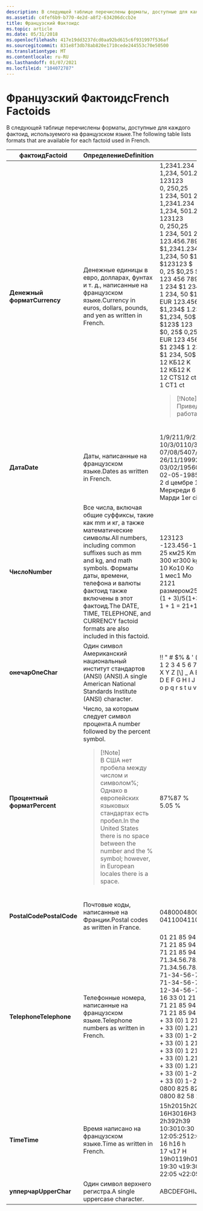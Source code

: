 ```yaml
---
description: В следующей таблице перечислены форматы, доступные для каждого фактоид, используемого на французском языке.
ms.assetid: c4fef6b9-b770-4e2d-a8f2-634206dccb2e
title: Французский Фактоидс
ms.topic: article
ms.date: 05/31/2018
ms.openlocfilehash: 417e19dd3237dcd0aa92bd615c6f931997f536af
ms.sourcegitcommit: 831e8f3db78ab820e1710cede244553c70e50500
ms.translationtype: MT
ms.contentlocale: ru-RU
ms.lasthandoff: 01/07/2021
ms.locfileid: "104072787"
---
```

# <a name="french-factoids"></a><span data-ttu-id="957ed-103">Французский Фактоидс</span><span class="sxs-lookup"><span data-stu-id="957ed-103">French Factoids</span></span>

<span data-ttu-id="957ed-104">В следующей таблице перечислены форматы, доступные для каждого фактоид, используемого на французском языке.</span><span class="sxs-lookup"><span data-stu-id="957ed-104">The following table lists formats that are available for each factoid used in French.</span></span>



<table>
<colgroup>
<col style="width: 33%" />
<col style="width: 33%" />
<col style="width: 33%" />
</colgroup>
<thead>
<tr class="header">
<th><span data-ttu-id="957ed-105">фактоид</span><span class="sxs-lookup"><span data-stu-id="957ed-105">Factoid</span></span></th>
<th><span data-ttu-id="957ed-106">Определение</span><span class="sxs-lookup"><span data-stu-id="957ed-106">Definition</span></span></th>
<th><span data-ttu-id="957ed-107">Примеры</span><span class="sxs-lookup"><span data-stu-id="957ed-107">Examples</span></span></th>
</tr>
</thead>
<tbody>
<tr class="odd">
<td><span data-ttu-id="957ed-108"><strong>Денежный формат</strong></span><span class="sxs-lookup"><span data-stu-id="957ed-108"><strong>Currency</strong></span></span></td>
<td><span data-ttu-id="957ed-109">Денежные единицы в евро, долларах, фунтах и т. д., написанные на французском языке.</span><span class="sxs-lookup"><span data-stu-id="957ed-109">Currency in euros, dollars, pounds, and yen as written in French.</span></span><br/></td>
<td><span data-ttu-id="957ed-110">1,234</span><span class="sxs-lookup"><span data-stu-id="957ed-110">1.234</span></span>  <br/> <span data-ttu-id="957ed-111">1,234, 50</span><span class="sxs-lookup"><span data-stu-id="957ed-111">1.234,50</span></span>  <br/> <span data-ttu-id="957ed-112">123</span><span class="sxs-lookup"><span data-stu-id="957ed-112">123</span></span>  <br/> <span data-ttu-id="957ed-113">0, 25</span><span class="sxs-lookup"><span data-stu-id="957ed-113">0,25</span></span>  <br/> <span data-ttu-id="957ed-114">1 234, 50</span><span class="sxs-lookup"><span data-stu-id="957ed-114">1 234,50</span></span>  <br/>   <span data-ttu-id="957ed-115">1,234</span><span class="sxs-lookup"><span data-stu-id="957ed-115">1.234</span></span><br/>   <span data-ttu-id="957ed-116">1,234, 50</span><span class="sxs-lookup"><span data-stu-id="957ed-116">1.234,50</span></span><br/>   <span data-ttu-id="957ed-117">123</span><span class="sxs-lookup"><span data-stu-id="957ed-117">123</span></span><br/>   <span data-ttu-id="957ed-118">0, 25</span><span class="sxs-lookup"><span data-stu-id="957ed-118">0,25</span></span><br/>   <span data-ttu-id="957ed-119">1 234, 50</span><span class="sxs-lookup"><span data-stu-id="957ed-119">1 234,50</span></span><br/> <span data-ttu-id="957ed-120">123.456.789, 00 ЕВРО</span><span class="sxs-lookup"><span data-stu-id="957ed-120">123.456.789,00 EUR</span></span><br/> <span data-ttu-id="957ed-121">$1,234</span><span class="sxs-lookup"><span data-stu-id="957ed-121">1.234 $</span></span><br/> <span data-ttu-id="957ed-122">1,234, 50 $</span><span class="sxs-lookup"><span data-stu-id="957ed-122">1.234,50 $</span></span><br/> <span data-ttu-id="957ed-123">$123</span><span class="sxs-lookup"><span data-stu-id="957ed-123">123 $</span></span><br/> <span data-ttu-id="957ed-124">0, 25 $</span><span class="sxs-lookup"><span data-stu-id="957ed-124">0,25 $</span></span><br/> <span data-ttu-id="957ed-125">123 456 789, 00 ЕВРО</span><span class="sxs-lookup"><span data-stu-id="957ed-125">123 456 789,00 EUR</span></span><br/> <span data-ttu-id="957ed-126">1 234 $</span><span class="sxs-lookup"><span data-stu-id="957ed-126">1 234 $</span></span><br/> <span data-ttu-id="957ed-127">1 234, 50 $</span><span class="sxs-lookup"><span data-stu-id="957ed-127">1 234,50 $</span></span><br/> <span data-ttu-id="957ed-128">EUR 123.456.789, 00</span><span class="sxs-lookup"><span data-stu-id="957ed-128">EUR 123.456.789,00</span></span><br/> <span data-ttu-id="957ed-129">$1,234</span><span class="sxs-lookup"><span data-stu-id="957ed-129">$ 1.234</span></span><br/> <span data-ttu-id="957ed-130">$1,234, 50</span><span class="sxs-lookup"><span data-stu-id="957ed-130">$ 1.234,50</span></span><br/> <span data-ttu-id="957ed-131">$123</span><span class="sxs-lookup"><span data-stu-id="957ed-131">$ 123</span></span><br/> <span data-ttu-id="957ed-132">$0, 25</span><span class="sxs-lookup"><span data-stu-id="957ed-132">$ 0,25</span></span><br/> <span data-ttu-id="957ed-133">EUR 123 456 789, 00</span><span class="sxs-lookup"><span data-stu-id="957ed-133">EUR 123 456 789,00</span></span><br/> <span data-ttu-id="957ed-134">$1 234</span><span class="sxs-lookup"><span data-stu-id="957ed-134">$ 1 234</span></span><br/> <span data-ttu-id="957ed-135">$1 234, 50</span><span class="sxs-lookup"><span data-stu-id="957ed-135">$ 1 234,50</span></span><br/> <span data-ttu-id="957ed-136">12 КБ</span><span class="sxs-lookup"><span data-stu-id="957ed-136">12 K</span></span> <br/>   <span data-ttu-id="957ed-137">12 КБ</span><span class="sxs-lookup"><span data-stu-id="957ed-137">12 K</span></span><br/> <span data-ttu-id="957ed-138">12 CTS</span><span class="sxs-lookup"><span data-stu-id="957ed-138">12 cts</span></span><br/> <span data-ttu-id="957ed-139">1 CT</span><span class="sxs-lookup"><span data-stu-id="957ed-139">1 ct</span></span><br/>
<blockquote>
[!Note]<br />
<span data-ttu-id="957ed-140">Приведенные выше примеры, использующие $, также будут работать с и.</span><span class="sxs-lookup"><span data-stu-id="957ed-140">The examples above that use $ will also work with   and  .</span></span>
</blockquote>
<br/></td>
</tr>
<tr class="even">
<td><span data-ttu-id="957ed-141"><strong>Дата</strong></span><span class="sxs-lookup"><span data-stu-id="957ed-141"><strong>Date</strong></span></span></td>
<td><span data-ttu-id="957ed-142">Даты, написанные на французском языке.</span><span class="sxs-lookup"><span data-stu-id="957ed-142">Dates as written in French.</span></span><br/></td>
<td><span data-ttu-id="957ed-143">1/9/21</span><span class="sxs-lookup"><span data-stu-id="957ed-143">1/9/21</span></span><br/> <span data-ttu-id="957ed-144">10/3/01</span><span class="sxs-lookup"><span data-stu-id="957ed-144">10/3/01</span></span><br/> <span data-ttu-id="957ed-145">07/08/54</span><span class="sxs-lookup"><span data-stu-id="957ed-145">07/08/54</span></span><br/> <span data-ttu-id="957ed-146">26/11/1999</span><span class="sxs-lookup"><span data-stu-id="957ed-146">26/11/1999</span></span><br/> <span data-ttu-id="957ed-147">03/02/1956</span><span class="sxs-lookup"><span data-stu-id="957ed-147">03/02/1956</span></span><br/> <span data-ttu-id="957ed-148">02-05-1985</span><span class="sxs-lookup"><span data-stu-id="957ed-148">02-05-1985</span></span><br/> <span data-ttu-id="957ed-149">2 d цембре 1967</span><span class="sxs-lookup"><span data-stu-id="957ed-149">2 d cembre 1967</span></span><br/> <span data-ttu-id="957ed-150">Меркреди 6 жуин 2000</span><span class="sxs-lookup"><span data-stu-id="957ed-150">mercredi 6 juin 2000</span></span><br/> <span data-ttu-id="957ed-151">Марди 1er сiчень 2002</span><span class="sxs-lookup"><span data-stu-id="957ed-151">mardi 1er janvier 2002</span></span><br/></td>
</tr>
<tr class="odd">
<td><span data-ttu-id="957ed-152"><strong>Число</strong></span><span class="sxs-lookup"><span data-stu-id="957ed-152"><strong>Number</strong></span></span></td>
<td><span data-ttu-id="957ed-153">Все числа, включая общие суффиксы, такие как mm и кг, а также математические символы.</span><span class="sxs-lookup"><span data-stu-id="957ed-153">All numbers, including common suffixes such as mm and kg, and math symbols.</span></span> <span data-ttu-id="957ed-154">Форматы даты, времени, телефона и валюты фактоид также включены в этот фактоид.</span><span class="sxs-lookup"><span data-stu-id="957ed-154">The DATE, TIME, TELEPHONE, and CURRENCY factoid formats are also included in this factoid.</span></span><br/></td>
<td><span data-ttu-id="957ed-155">123</span><span class="sxs-lookup"><span data-stu-id="957ed-155">123</span></span><br/> <span data-ttu-id="957ed-156">-123.456</span><span class="sxs-lookup"><span data-stu-id="957ed-156">-123.456</span></span><br/> <span data-ttu-id="957ed-157">25 км</span><span class="sxs-lookup"><span data-stu-id="957ed-157">25 Km</span></span><br/> <span data-ttu-id="957ed-158">300 кг</span><span class="sxs-lookup"><span data-stu-id="957ed-158">300 kg</span></span><br/> <span data-ttu-id="957ed-159">10 Ko</span><span class="sxs-lookup"><span data-stu-id="957ed-159">10 Ko</span></span><br/> <span data-ttu-id="957ed-160">1 мес</span><span class="sxs-lookup"><span data-stu-id="957ed-160">1 Mo</span></span><br/> <span data-ttu-id="957ed-161">21</span><span class="sxs-lookup"><span data-stu-id="957ed-161">21</span></span><br/> <span data-ttu-id="957ed-162">размером</span><span class="sxs-lookup"><span data-stu-id="957ed-162">25 %</span></span><br/> <span data-ttu-id="957ed-163">(1 + 3)/5</span><span class="sxs-lookup"><span data-stu-id="957ed-163">(1+3)/5</span></span><br/> <span data-ttu-id="957ed-164">1 + 1 = 2</span><span class="sxs-lookup"><span data-stu-id="957ed-164">1+1=2</span></span><br/></td>
</tr>
<tr class="even">
<td><span data-ttu-id="957ed-165"><strong>онечар</strong></span><span class="sxs-lookup"><span data-stu-id="957ed-165"><strong>OneChar</strong></span></span></td>
<td><span data-ttu-id="957ed-166">Один символ Американский национальный институт стандартов (ANSI) (ANSI).</span><span class="sxs-lookup"><span data-stu-id="957ed-166">A single American National Standards Institute (ANSI) character.</span></span><br/></td>
<td><span data-ttu-id="957ed-167">!</span><span class="sxs-lookup"><span data-stu-id="957ed-167">!</span></span> <span data-ttu-id="957ed-168">&quot; # $% & ' () \* +,-.</span><span class="sxs-lookup"><span data-stu-id="957ed-168">&quot; # $ % & ' ( ) \* + , - .</span></span> <span data-ttu-id="957ed-169">/0 1 2 3 4 5 6 7 8 9:; < = >?</span><span class="sxs-lookup"><span data-stu-id="957ed-169">/ 0 1 2 3 4 5 6 7 8 9 : ; < = > ?</span></span> <span data-ttu-id="957ed-170">@ A B C D E F G р. J K L M N O P Q R S T U V W X Y Z [\] _ A B C D E F G р. J K L M N O P Q R S T U V W X Y Z {} ~</span><span class="sxs-lookup"><span data-stu-id="957ed-170">@ A B C D E F G H I J K L M N O P Q R S T U V W X Y Z [ \ ] _ a b c d e f g h i j k l m n o p q r s t u v w x y z { } ~</span></span>                                    <br/></td>
</tr>
<tr class="odd">
<td><span data-ttu-id="957ed-171"><strong>Процентный формат</strong></span><span class="sxs-lookup"><span data-stu-id="957ed-171"><strong>Percent</strong></span></span></td>
<td><span data-ttu-id="957ed-172">Число, за которым следует символ процента.</span><span class="sxs-lookup"><span data-stu-id="957ed-172">A number followed by the percent symbol.</span></span><br/>
<blockquote>
[!Note]<br />
<span data-ttu-id="957ed-173">В США нет пробела между числом и символом%; Однако в европейских языковых стандартах есть пробел.</span><span class="sxs-lookup"><span data-stu-id="957ed-173">In the United States there is no space between the number and the % symbol; however, in European locales there is a space.</span></span>
</blockquote>
<br/></td>
<td><span data-ttu-id="957ed-174">87%</span><span class="sxs-lookup"><span data-stu-id="957ed-174">87 %</span></span><br/> <span data-ttu-id="957ed-175">5.0</span><span class="sxs-lookup"><span data-stu-id="957ed-175">5 %</span></span><br/></td>
</tr>
<tr class="even">
<td><span data-ttu-id="957ed-176"><strong>PostalCode</strong></span><span class="sxs-lookup"><span data-stu-id="957ed-176"><strong>PostalCode</strong></span></span></td>
<td><span data-ttu-id="957ed-177">Почтовые коды, написанные на Франции.</span><span class="sxs-lookup"><span data-stu-id="957ed-177">Postal codes as written in France.</span></span><br/></td>
<td><span data-ttu-id="957ed-178">04800</span><span class="sxs-lookup"><span data-stu-id="957ed-178">04800</span></span><br/> <span data-ttu-id="957ed-179">04110</span><span class="sxs-lookup"><span data-stu-id="957ed-179">04110</span></span><br/></td>
</tr>
<tr class="odd">
<td><span data-ttu-id="957ed-180"><strong>Telephone</strong></span><span class="sxs-lookup"><span data-stu-id="957ed-180"><strong>Telephone</strong></span></span></td>
<td><span data-ttu-id="957ed-181">Телефонные номера, написанные на французском языке.</span><span class="sxs-lookup"><span data-stu-id="957ed-181">Telephone numbers as written in French.</span></span><br/></td>
<td><span data-ttu-id="957ed-182">01 21 85 94 66</span><span class="sxs-lookup"><span data-stu-id="957ed-182">01 21 85 94 66</span></span><br/> <span data-ttu-id="957ed-183">71 21 85 94 66/10</span><span class="sxs-lookup"><span data-stu-id="957ed-183">71 21 85 94 66 /10</span></span><br/> <span data-ttu-id="957ed-184">71 21 85 94 66 посте 10</span><span class="sxs-lookup"><span data-stu-id="957ed-184">71 21 85 94 66 poste 10</span></span><br/> <span data-ttu-id="957ed-185">71.34.56.78.90</span><span class="sxs-lookup"><span data-stu-id="957ed-185">71.34.56.78.90</span></span><br/> <span data-ttu-id="957ed-186">71.34.56.78.90/10</span><span class="sxs-lookup"><span data-stu-id="957ed-186">71.34.56.78.90/10</span></span><br/> <span data-ttu-id="957ed-187">71-34-56-78-90</span><span class="sxs-lookup"><span data-stu-id="957ed-187">71-34-56-78-90</span></span><br/> <span data-ttu-id="957ed-188">71-34-56-78-90/10</span><span class="sxs-lookup"><span data-stu-id="957ed-188">71-34-56-78-90/10</span></span><br/> <span data-ttu-id="957ed-189">12-34-56-78-90 посте 10</span><span class="sxs-lookup"><span data-stu-id="957ed-189">12-34-56-78-90 poste 10</span></span><br/> <span data-ttu-id="957ed-190">16 33 01 21 85 94 66</span><span class="sxs-lookup"><span data-stu-id="957ed-190">16 33 01 21 85 94 66</span></span><br/> <span data-ttu-id="957ed-191">71 21 85 94 66/10</span><span class="sxs-lookup"><span data-stu-id="957ed-191">71 21 85 94 66 /10</span></span><br/> <span data-ttu-id="957ed-192">71 21 85 94 66 посте 10</span><span class="sxs-lookup"><span data-stu-id="957ed-192">71 21 85 94 66 poste 10</span></span><br/> <span data-ttu-id="957ed-193">+ 33 (0) 1 21 85 94 66</span><span class="sxs-lookup"><span data-stu-id="957ed-193">+33 (0)1 21 85 94 66</span></span><br/> <span data-ttu-id="957ed-194">+ 33 (0) 1.21.85.94.66</span><span class="sxs-lookup"><span data-stu-id="957ed-194">+33 (0)1.21.85.94.66</span></span><br/> <span data-ttu-id="957ed-195">+ 33 (0) 1-21-85-94-66</span><span class="sxs-lookup"><span data-stu-id="957ed-195">+33 (0)1-21-85-94-66</span></span><br/> <span data-ttu-id="957ed-196">+ 33 (0) 1 21 85 94 66/11</span><span class="sxs-lookup"><span data-stu-id="957ed-196">+33 (0)1 21 85 94 66 /11</span></span><br/> <span data-ttu-id="957ed-197">+ 33 (0) 1 21 85 94 66 посте 10</span><span class="sxs-lookup"><span data-stu-id="957ed-197">+33 (0)1 21 85 94 66 poste 10</span></span><br/> <span data-ttu-id="957ed-198">+ 33 (0) 1.21.85.94.66/11</span><span class="sxs-lookup"><span data-stu-id="957ed-198">+33 (0)1.21.85.94.66/11</span></span><br/> <span data-ttu-id="957ed-199">+ 33 (0) 1.21.85.94.66 посте 10</span><span class="sxs-lookup"><span data-stu-id="957ed-199">+33 (0)1.21.85.94.66 poste 10</span></span><br/> <span data-ttu-id="957ed-200">+ 33 (0) 1-21-85-94-66/11</span><span class="sxs-lookup"><span data-stu-id="957ed-200">+33 (0)1-21-85-94-66/11</span></span><br/> <span data-ttu-id="957ed-201">+ 33 (0) 1-21-85-94-66 посте 10</span><span class="sxs-lookup"><span data-stu-id="957ed-201">+33 (0)1-21-85-94-66 poste 10</span></span><br/> <span data-ttu-id="957ed-202">0800 825 825</span><span class="sxs-lookup"><span data-stu-id="957ed-202">0800 825 825</span></span><br/> <span data-ttu-id="957ed-203">0800 82 58 25</span><span class="sxs-lookup"><span data-stu-id="957ed-203">0800 82 58 25</span></span><br/></td>
</tr>
<tr class="even">
<td><span data-ttu-id="957ed-204"><strong>Time</strong></span><span class="sxs-lookup"><span data-stu-id="957ed-204"><strong>Time</strong></span></span></td>
<td><span data-ttu-id="957ed-205">Время написано на французском языке.</span><span class="sxs-lookup"><span data-stu-id="957ed-205">Time as written in French.</span></span><br/></td>
<td><span data-ttu-id="957ed-206">15h20</span><span class="sxs-lookup"><span data-stu-id="957ed-206">15h20</span></span><br/> <span data-ttu-id="957ed-207">16H30</span><span class="sxs-lookup"><span data-stu-id="957ed-207">16H30</span></span><br/> <span data-ttu-id="957ed-208">2h39</span><span class="sxs-lookup"><span data-stu-id="957ed-208">2h39</span></span><br/> <span data-ttu-id="957ed-209">10:30</span><span class="sxs-lookup"><span data-stu-id="957ed-209">10:30</span></span><br/> <span data-ttu-id="957ed-210">12:05:25</span><span class="sxs-lookup"><span data-stu-id="957ed-210">12:05:25</span></span><br/> <span data-ttu-id="957ed-211">16 h</span><span class="sxs-lookup"><span data-stu-id="957ed-211">16 h</span></span><br/> <span data-ttu-id="957ed-212">17 ч</span><span class="sxs-lookup"><span data-stu-id="957ed-212">17 H</span></span><br/> <span data-ttu-id="957ed-213">19h01</span><span class="sxs-lookup"><span data-stu-id="957ed-213">19h01</span></span><br/> <span data-ttu-id="957ed-214">19:30 ч</span><span class="sxs-lookup"><span data-stu-id="957ed-214">19:30 h</span></span><br/> <span data-ttu-id="957ed-215">22:05 ч</span><span class="sxs-lookup"><span data-stu-id="957ed-215">22:05 H</span></span><br/></td>
</tr>
<tr class="odd">
<td><span data-ttu-id="957ed-216"><strong>упперчар</strong></span><span class="sxs-lookup"><span data-stu-id="957ed-216"><strong>UpperChar</strong></span></span></td>
<td><span data-ttu-id="957ed-217">Один символ верхнего регистра.</span><span class="sxs-lookup"><span data-stu-id="957ed-217">A single uppercase character.</span></span><br/></td>
<td><span data-ttu-id="957ed-218">ABCDEFGHIJKLMNOPQRSTUVWXYZ</span><span class="sxs-lookup"><span data-stu-id="957ed-218">ABCDEFGHIJKLMNOPQRSTUVWXYZ</span></span><br/></td>
</tr>
</tbody>
</table>



 

 

 





